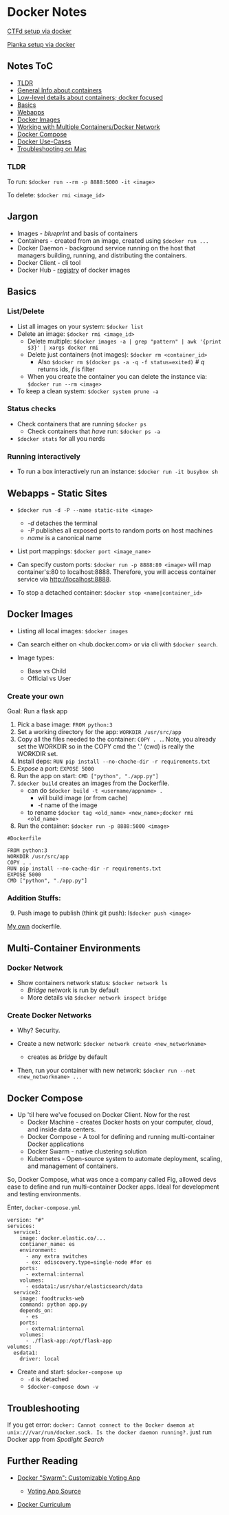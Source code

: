 # Docker Notes

[CTFd setup via docker](ctfd_setup.txt)

[Planka setup via docker](https://github.com/plankanban/planka#deploy)

## Notes ToC

- [TLDR](#TLDR)
- [General Info about containers](containers.md)
- [Low-level details about containers; docker focused](docker101.md)
- [Basics](#Basics)
- [Webapps](#Webapps---Static-Sites)
- [Docker Images](#Docker-Images)
- [Working with Multiple Containers/Docker Network](#Multi-Container-Environments)
- [Docker Compose](#Docker-Compose)
- [Docker Use-Cases](useCases.md)
- [Troubleshooting on Mac](#Troubleshooting)



### TLDR

To run: `$docker run --rm -p 8888:5000 -it <image>`

To delete: `$docker rmi <image_id>`



## Jargon

- Images - _blueprint_ and basis of containers
- Containers - created from an image, created using `$docker run ...`
- Docker Daemon - background service running on the host that managers building, running, and distributing the containers.
- Docker Client - cli tool
- Docker Hub - [registry](https://hub.docker.com/explore) of docker images



## Basics

### List/Delete

- List all images on your system: `$docker list`
- Delete an image: `$docker rmi <image_id>`
  - Delete multiple: `$docker images -a | grep "pattern" | awk '{print $3}' | xargs docker rmi`
  - Delete just containers (not images): `$docker rm <container_id>`
    - Also `$docker rm $(docker ps -a -q -f status=exited)` # _q_ returns ids, _f_ is filter
  - When you create the container you can delete the instance via: `$docker run --rm <image>`
- To keep a clean system: `$docker system prune -a`

### Status checks

- Check containers that are running `$docker ps`
	- Check containers that _have_ run: `$docker ps -a`
- `$docker stats` for all you nerds

### Running interactively

- To run a box interactively run an instance: `$docker run -it busybox sh`



## Webapps - Static Sites

- `$docker run -d -P --name static-site <image>`
	- _-d_ detaches the terminal
	- _-P_ publishes all exposed ports to random ports on host machines
	- _name_ is a canonical name

- List port mappings: `$docker port <image_name>`

- Can specify custom ports: `$docker run -p 8888:80 <image>` will map container's:80 to localhost:8888. Therefore, you will access container service via <http://localhost:8888>.

- To stop a detached container: `$docker stop <name|container_id>`



## Docker Images

- Listing all local images: `$docker images`

- Can search either on <hub.docker.com> or via cli with `$docker search`.

- Image types: 
	- Base vs Child
	- Official vs User

### Create your own

Goal: Run a flask app

1. Pick a base image: `FROM python:3`
2. Set a working directory for the app: `WORKDIR /usr/src/app`
3. Copy all the files needed to the container: `COPY . .`. Note, you already set the WORKDIR so in the COPY cmd the '.' (cwd) is really the WORKDIR set.
4. Install deps: `RUN pip install --no-chache-dir -r requirements.txt`
5. _Expose_ a port: `EXPOSE 5000`
6. Run the app on start: `CMD ["python", "./app.py"]`
7. `$docker build` creates an images from the Dockerfile.
	- can do `$docker build -t <username/appname> .`
	  - will build image (or from cache)
	  - _-t_ name of the image
	- to rename `$docker tag <old_name> <new_name>;docker rmi <old_name>`
8. Run the container: `$docker run -p 8888:5000 <image>`

```
#Dockerfile

FROM python:3
WORKDIR /usr/src/app
COPY . .
RUN pip install --no-cache-dir -r requirements.txt
EXPOSE 5000
CMD ["python", "./app.py"]
```

### Addition Stuffs:

9. Push image to publish (think git push): l`$docker push <image>`



[My own](dockerfile) dockerfile.



## Multi-Container Environments

### Docker Network

- Show containers network status: `$docker network ls`
	- _Bridge_ network is run by default
	- More details via `$docker network inspect bridge`

### Create Docker Networks

- Why? Security.

- Create a new network: `$docker network create <new_networkname>`
	- creates as _bridge_ by default
- Then, run your container with new network: `$docker run --net <new_networkname> ...`

## Docker Compose

- Up 'til here we've focused on Docker Client. Now for the rest
	- Docker Machine - creates Docker hosts on your computer, cloud, and inside data centers.
	- Docker Compose - A tool for defining and running multi-container Docker applications
	- Docker Swarm - native clustering solution
	- Kubernetes - Open-source system to automate deployment, scaling, and management of containers.

So, Docker Compose, what was once a company called Fig, allowed devs ease to define and run multi-container Docker apps. Ideal for development and testing environments.

Enter, `docker-compose.yml`

```
version: "#"
services:
  service1:
    image: docker.elastic.co/...
    contianer_name: es
    environment:
      - any extra switches
      - ex: ediscovery.type=single-node #for es
    ports:
      - external:internal
    volumes:
      - esdata1:/usr/shar/elasticsearch/data
  service2:
    image: foodtrucks-web
    command: python app.py
    depends_on:
      - es
    ports:
      - external:internal
    volumes:
      - ./flask-app:/opt/flask-app
volumes:
  esdata1:
    driver: local
```

- Create and start: `$docker-compose up`
	- `-d` is detached
	- `$docker-compose down -v`

## Troubleshooting

If you get error: `docker: Cannot connect to the Docker daemon at unix:///var/run/docker.sock. Is the docker daemon running?.` just run Docker app from _Spotlight Search_



## Further Reading

- [Docker "Swarm": Customizable Voting App](https://github.com/docker/labs/blob/master/beginner/chapters/votingapp.md)
   - [Voting App Source](https://github.com/dockersamples/example-voting-app)

- [Docker Curriculum](https://docker-curriculum.com)

   ## 
